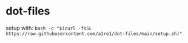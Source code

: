 # dot-files
setup with:
`bash -c "$(curl -fsSL https://raw.githubusercontent.com/a1re1/dot-files/main/setup.sh)"`